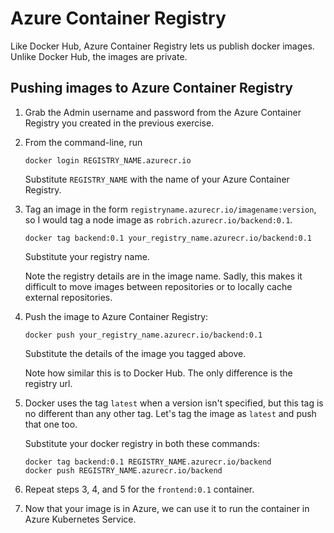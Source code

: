 Azure Container Registry
========================

Like Docker Hub, Azure Container Registry lets us publish docker images.  Unlike Docker Hub, the images are private.


Pushing images to Azure Container Registry
------------------------------------------

1. Grab the Admin username and password from the Azure Container Registry you created in the previous exercise.

2. From the command-line, run

   ```
   docker login REGISTRY_NAME.azurecr.io
   ```

   Substitute `REGISTRY_NAME` with the name of your Azure Container Registry.

3. Tag an image in the form `registryname.azurecr.io/imagename:version`, so I would tag a node image as `robrich.azurecr.io/backend:0.1`.

   ```
   docker tag backend:0.1 your_registry_name.azurecr.io/backend:0.1
   ```

   Substitute your registry name.

   Note the registry details are in the image name.  Sadly, this makes it difficult to move images between repositories or to locally cache external repositories.

4. Push the image to Azure Container Registry:

   ```
   docker push your_registry_name.azurecr.io/backend:0.1
   ```

   Substitute the details of the image you tagged above.

   Note how similar this is to Docker Hub.  The only difference is the registry url.

5. Docker uses the tag `latest` when a version isn't specified, but this tag is no different than any other tag.  Let's tag the image as `latest` and push that one too.

   Substitute your docker registry in both these commands:

   ```
   docker tag backend:0.1 REGISTRY_NAME.azurecr.io/backend
   docker push REGISTRY_NAME.azurecr.io/backend
   ```

6. Repeat steps 3, 4, and 5 for the `frontend:0.1` container.

7. Now that your image is in Azure, we can use it to run the container in Azure Kubernetes Service.
